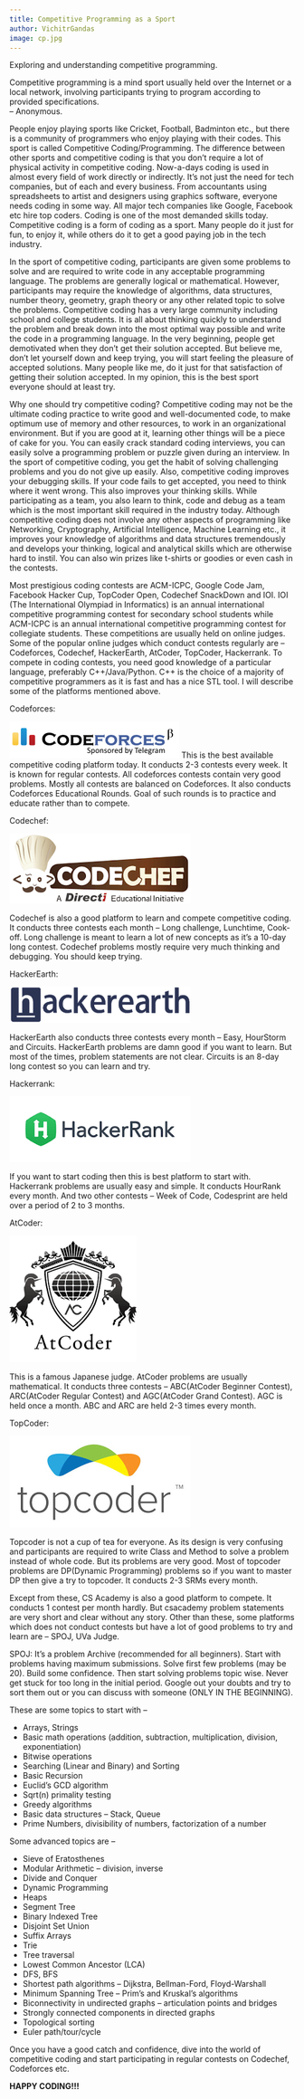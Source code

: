 ```yaml
---
title: Competitive Programming as a Sport
author: VichitrGandas
image: cp.jpg
---
```

Exploring and understanding competitive programming.

Competitive programming is a mind sport usually held over the Internet or a local network, involving participants trying to program according to provided specifications.                      
– Anonymous.

People enjoy playing sports like Cricket, Football, Badminton etc., but there is a community of programmers who enjoy playing with their codes. This sport is called Competitive Coding/Programming. The difference between other sports and competitive coding is that you don’t require a lot of physical activity in competitive coding. Now-a-days coding is used in almost every field of work directly or indirectly. It’s not just the need for tech companies, but of each and every business. From accountants using spreadsheets to artist and designers using graphics software, everyone needs coding in some way. All major tech companies like Google, Facebook etc hire top coders. Coding is one of the most demanded skills today. Competitive coding is a form of coding as a sport. Many people do it just for fun, to enjoy it, while others do it to get a good paying job in the tech industry. 

In the sport of competitive coding, participants are given some problems to solve and are required to write code in any acceptable programming language. The problems are generally logical or mathematical. However, participants may require the knowledge of algorithms, data structures, number theory, geometry, graph theory or any other related topic to solve the problems. Competitive coding has a very large community including school and college students. It is all about thinking quickly to understand the problem and break down into the most optimal way possible and write the code in a programming language. In the very beginning, people get demotivated when they don’t get their solution accepted. But believe me, don’t let yourself down and keep trying, you will start feeling the pleasure of accepted solutions. Many people like me, do it just for that satisfaction of getting their solution accepted. In my opinion, this is the best sport everyone should at least try.

Why one should try competitive coding? Competitive coding may not be the ultimate coding practice to write good and well-documented code, to make optimum use of memory and other resources, to work in an organizational environment. But if you are good at it, learning other things will be a piece of cake for you. You can easily crack standard coding interviews, you can easily solve a programming problem or puzzle given during an interview. In the sport of competitive coding, you get the habit of solving challenging problems and you do not give up easily. Also, competitive coding improves your debugging skills. If your code fails to get accepted, you need to think where it went wrong. This also improves your thinking skills. While participating as a team, you also learn to think, code and debug as a team which is the most important skill required in the industry today. Although competitive coding does not involve any other aspects of programming like Networking, Cryptography, Artificial Intelligence, Machine Learning etc., it improves your knowledge of algorithms and data structures tremendously and develops your thinking, logical and analytical skills which are otherwise hard to instil. You can also win prizes like t-shirts or goodies or even cash in the contests. 

Most prestigious coding contests are ACM-ICPC, Google Code Jam, Facebook Hacker Cup, TopCoder Open, Codechef SnackDown and IOI. IOI (The International Olympiad in Informatics) is an annual international competitive programming contest for secondary school students while ACM-ICPC is an annual international competitive programming contest for collegiate students. These competitions are usually held on online judges. Some of the popular online judges which conduct contests regularly are – Codeforces, Codechef, HackerEarth, AtCoder, TopCoder, Hackerrank. To compete in coding contests, you need good knowledge of a particular language, preferably C++/Java/Python. C++ is the choice of a majority of competitive programmers as it is fast and has a nice STL tool. I will describe some of the platforms mentioned above. 

Codeforces:    

![Codeforces](/assets/img/blog/cp_codeforces.png)
This is the best available competitive coding platform today. It conducts 2-3 contests every week. It is known for regular contests. All codeforces contests contain very good problems. Mostly all contests are balanced on Codeforces. It also conducts Codeforces Educational Rounds. Goal of such rounds is to practice and educate rather than to compete.

Codechef:

![Codechef](/assets/img/blog/cp_codechef.png)

Codechef is also a good platform to learn and compete competitive coding. It conducts three contests each month – Long challenge, Lunchtime, Cook-off. Long challenge is meant to learn a lot of new concepts as it’s a 10-day long contest. Codechef problems mostly require very much thinking and debugging. You should keep trying.

HackerEarth:

![HackerEarth](/assets/img/blog/cp_hackerearth.png)

HackerEarth also conducts three contests every month – Easy, HourStorm and Circuits. HackerEarth problems are damn good if you want to learn. But most of the times, problem statements are not clear. Circuits is an 8-day long contest so you can learn and try.

Hackerrank:

![Hackerrank](/assets/img/blog/cp_hackerrank.png)

If you want to start coding then this is best platform to start with. Hackerrank problems are usually easy and simple. It conducts HourRank every month. And two other contests – Week of Code, Codesprint are held over a period of 2 to 3 months.

AtCoder:

![Codeforces](/assets/img/blog/cp_atcoder.png)

This is a famous Japanese judge. AtCoder problems are usually mathematical. It conducts three contests – ABC(AtCoder Beginner Contest), ARC(AtCoder Regular Contest) and AGC(AtCoder Grand Contest). AGC is held once a month. ABC and ARC are held 2-3 times every month.

TopCoder:

![Topcoder](/assets/img/blog/cp_topcoder.jpg)

Topcoder is not a cup of tea for everyone. As its design is very confusing and participants are required to write Class and Method to solve a problem instead of whole code. But its problems are very good. Most of topcoder problems are DP(Dynamic Programming) problems so if you want to master DP then give a try to topcoder. It conducts 2-3 SRMs every month.

Except from these, CS Academy is also a good platform to compete. It conducts 1 contest per month hardly. But csacademy problem statements are very short and clear without any story. Other than these, some platforms which does not conduct contests but have a lot of good problems to try and learn are – SPOJ, UVa Judge.

SPOJ:
It’s a problem Archive (recommended for all beginners).
Start with problems having maximum submissions. Solve first few problems (may be 20). Build some confidence. Then start solving problems topic wise.
Never get stuck for too long in the initial period. Google out your doubts and try to sort them out or you can discuss with someone (ONLY IN THE BEGINNING).

These are some topics to start with –
- Arrays, Strings
- Basic math operations (addition, subtraction, multiplication, division, exponentiation)
- Bitwise operations
- Searching (Linear and Binary) and Sorting
- Basic Recursion
- Euclid’s GCD algorithm
- Sqrt(n) primality testing
- Greedy algorithms
- Basic data structures – Stack, Queue
- Prime Numbers, divisibility of numbers, factorization of a number

Some advanced topics are –
- Sieve of Eratosthenes
- Modular Arithmetic – division, inverse
- Divide and Conquer
- Dynamic Programming
- Heaps
- Segment Tree
- Binary Indexed Tree
- Disjoint Set Union
- Suffix Arrays
- Trie
- Tree traversal
- Lowest Common Ancestor (LCA)
- DFS, BFS
- Shortest path algorithms – Dijkstra, Bellman-Ford, Floyd-Warshall
- Minimum Spanning Tree – Prim’s and Kruskal’s algorithms
- Biconnectivity in undirected graphs – articulation points and bridges
- Strongly connected components in directed graphs
- Topological sorting
- Euler path/tour/cycle

Once you have a good catch and confidence, dive into the world of competitive coding and start participating in regular contests on Codechef, Codeforces etc.

**HAPPY CODING!!!**
